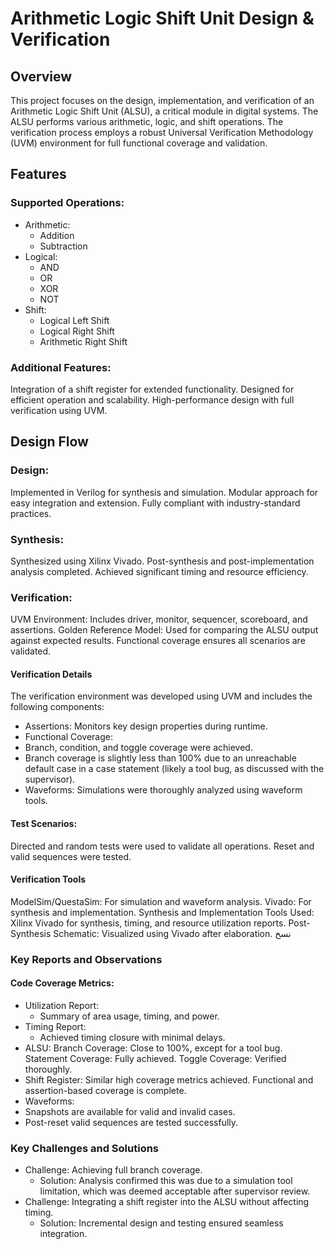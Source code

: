 # Arithmetic Logic Shift Unit Design & Verification
## Overview
This project focuses on the design, implementation, and verification of an Arithmetic Logic Shift Unit (ALSU), a critical module in digital systems. The ALSU performs various arithmetic, logic, and shift operations. The verification process employs a robust Universal Verification Methodology (UVM) environment for full functional coverage and validation.

## Features
### Supported Operations:
- Arithmetic:
  - Addition
  - Subtraction
- Logical:
  - AND
  - OR
  - XOR
  - NOT
- Shift:
  - Logical Left Shift
  - Logical Right Shift
  - Arithmetic Right Shift
### Additional Features:
Integration of a shift register for extended functionality.
Designed for efficient operation and scalability.
High-performance design with full verification using UVM.

## Design Flow
### Design:
Implemented in Verilog for synthesis and simulation.
Modular approach for easy integration and extension.
Fully compliant with industry-standard practices.

### Synthesis:
Synthesized using Xilinx Vivado.
Post-synthesis and post-implementation analysis completed.
Achieved significant timing and resource efficiency.

### Verification:
UVM Environment: Includes driver, monitor, sequencer, scoreboard, and assertions.
Golden Reference Model: Used for comparing the ALSU output against expected results.
Functional coverage ensures all scenarios are validated.
#### Verification Details
The verification environment was developed using UVM and includes the following components:
- Assertions: Monitors key design properties during runtime.
- Functional Coverage:
- Branch, condition, and toggle coverage were achieved.
- Branch coverage is slightly less than 100% due to an unreachable default case in a case statement (likely a tool bug, as discussed with the supervisor).
- Waveforms: Simulations were thoroughly analyzed using waveform tools.
#### Test Scenarios:
Directed and random tests were used to validate all operations.
Reset and valid sequences were tested.

#### Verification Tools
ModelSim/QuestaSim: For simulation and waveform analysis.
Vivado: For synthesis and implementation.
Synthesis and Implementation
Tools Used: Xilinx Vivado for synthesis, timing, and resource utilization reports.
Post-Synthesis Schematic:
Visualized using Vivado after elaboration.
نسخ
### Key Reports and Observations
#### Code Coverage Metrics:
- Utilization Report:
  - Summary of area usage, timing, and power.
- Timing Report:
  - Achieved timing closure with minimal delays.
- ALSU:
  Branch Coverage: Close to 100%, except for a tool bug.
  Statement Coverage: Fully achieved.
  Toggle Coverage: Verified thoroughly.
- Shift Register:
  Similar high coverage metrics achieved.
  Functional and assertion-based coverage is complete.
- Waveforms:
 - Snapshots are available for valid and invalid cases.
 - Post-reset valid sequences are tested successfully.

### Key Challenges and Solutions
- Challenge: Achieving full branch coverage.
  - Solution: Analysis confirmed this was due to a simulation tool limitation, which was deemed acceptable after supervisor review.
- Challenge: Integrating a shift register into the ALSU without affecting timing.
  - Solution: Incremental design and testing ensured seamless integration.
